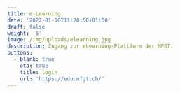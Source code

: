 ```yaml
---
title: e-Learning
date: '2022-01-10T11:28:50+01:00'
draft: false
weight: '5'
image: /img/uploads/elearning.jpg
description: Zugang zur eLearning-Plattform der MFGT.
buttons:
  - blank: true
    cta: true
    title: login
    url: 'https://edu.mfgt.ch/'
---
```


